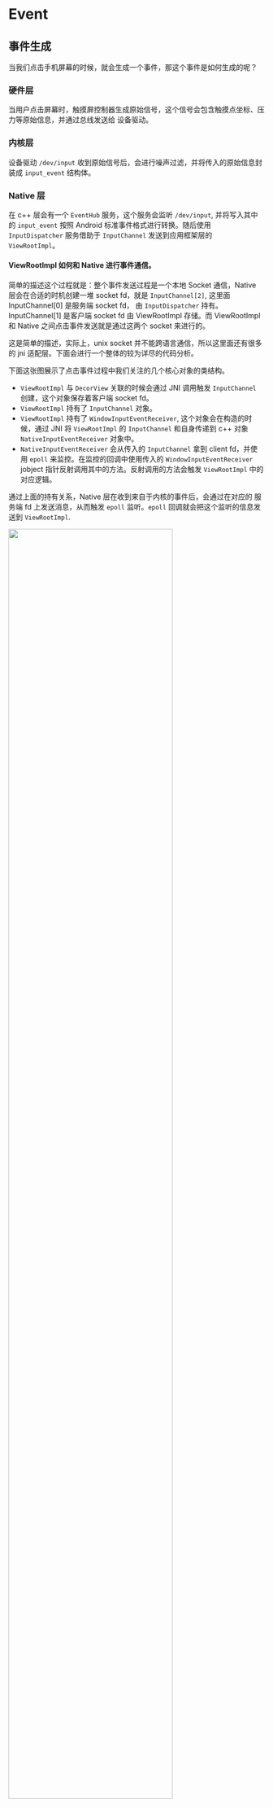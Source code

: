 # Event


## 事件生成

当我们点击手机屏幕的时候，就会生成一个事件，那这个事件是如何生成的呢？

### 硬件层

当用户点击屏幕时，触摸屏控制器生成原始信号，这个信号会包含触摸点坐标、压力等原始信息，并通过总线发送给 设备驱动。

### 内核层

设备驱动 `/dev/input` 收到原始信号后，会进行噪声过滤，并将传入的原始信息封装成 `input_event` 结构体。

### Native 层

在 c++ 层会有一个 `EventHub` 服务，这个服务会监听 `/dev/input`, 并将写入其中的 `input_event` 按照 Android 标准事件格式进行转换。随后使用 `InputDispatcher` 服务借助于 `InputChannel` 发送到应用框架层的 `ViewRootImpl`。



#### ViewRootImpl 如何和 Native 进行事件通信。

简单的描述这个过程就是：整个事件发送过程是一个本地 Socket 通信，Native 层会在合适的时机创建一堆 socket fd，就是 `InputChannel[2]`, 这里面 InputChannel[0] 是服务端 socket fd， 由 `InputDispatcher` 持有。InputChannel[1] 是客户端 socket fd 由 ViewRootImpl 存储。而 ViewRootImpl 和 Native 之间点击事件发送就是通过这两个 socket 来进行的。

这是简单的描述，实际上，unix socket 并不能跨语言通信，所以这里面还有很多的 jni 适配层。下面会进行一个整体的较为详尽的代码分析。

下面这张图展示了点击事件过程中我们关注的几个核心对象的类结构。

- `ViewRootImpl` 与 `DecorView` 关联的时候会通过 JNI 调用触发 `InputChannel` 创建，这个对象保存着客户端 socket fd。
- `ViewRootImpl` 持有了 `InputChannel` 对象。
- `ViewRootImpl` 持有了 `WindowInputEventReceiver`, 这个对象会在构造的时候，通过 JNI 将 `ViewRootImpl` 的 `InputChannel` 和自身传递到 c++ 对象 `NativeInputEventReceiver` 对象中。
- `NativeInputEventReceiver` 会从传入的 `InputChannel` 拿到 client fd，并使用 `epoll` 来监控。在监控的回调中使用传入的 `WindowInputEventReceiver` jobject 指针反射调用其中的方法。反射调用的方法会触发 `ViewRootImpl` 中的对应逻辑。

通过上面的持有关系，Native 层在收到来自于内核的事件后，会通过在对应的 服务端 fd 上发送消息，从而触发 `epoll` 监听。`epoll` 回调就会把这个监听的信息发送到 `ViewRootImpl`.

<img src="android/app/event/resources/1.png" style="width:80%">


#### Native 如何知道将事件发送给哪个 `InputChannel[0]`

同一时刻，我们设备上会有多个窗口，这里面每个窗口都对应着一个 ViewRootImpl，那我们在设备上进行点击的时候，系统又是如何确认点击事件应该发给哪个窗口呢？

- 首先判断事件是不是发生在当前焦点窗口，如果是，那目标窗口就是焦点窗口。
- 按照窗口的 z-index 顺序，从上到下去判断。

系统在 Native层 存储着所有的 Window 对应的 C++ 对象，这些对象与 InputChannel[0] 一一绑定，如果我们确定是哪个 Window 对象被点击，那就可以拿到对一个的 fd，通过这个 fd，就可以将事件正确的发送到应用层的 ViewRootImpl。


## 事件处理

在上面我们讲了事件发生的大概流程，以及应用层 ViewRootImpl 作为应用层事件接收对象的事实，本节从 ViewRootImpl 收到事件后为起点，介绍其在应用层消费的过程。


<img src="android/app/event/resources/2.png" style="width:120%">


### 接收

在上面我们已经提到了系统的事件会通过 JNI 触发对应的 ViewRootImpl 中的 WindowInputEventListener 回调方法 onInputEvent。 onInputEvent 通过一些事件的处理后将事件发送到 ViewRootImpl 中定义的一个事件处理职责链，这个责任链会依据事件的类型进行消费，不消费就继续向下传递，对于我们屏幕的触摸事件，会发送到 ViewPostImeInputStage 这个阶段，这个阶段调用其 processPointerEvent 方法来进行事件分发。

```java
native
|
V
ViewRootImpl.WindowInputEventListener.onInputEvent
|
V
ViewRootImpl.enqueueInputEvent
|
V
ViewRootImpl.deliverInputEvent
|
V
ViewRootImpl.ViewPostImeInputStage.postPointerEvent
```


### 上传

因为 ViewRootImpl 持有着视图根 DecorView，所以在 postPointerEvent 阶段直接调用了 DecorView 的 dispatchPointerEvent 方法进行事件上传。

```java
// ViewRootImpl.java
private int processPointerEvent(QueuedInputEvent q) {
    //...
    boolean handled = mView.dispatchPointerEvent(event);
    //...
```

之所以叫上传是因为 DecorView 收到这个事件后，并没有急着在整个 UI 树上进行事件分发，而是通过 Window 上传到 Activity。最后再由 Activity 传回 DecorView，这个步骤看似多余，其实是想让 Activity 感知到事件并进行事件兜底，目的是在整个视图树上没有找到对应的 View 去消费事件的时候，由 Activity 进行处理。

dispatchTouchEvent 这个方法接收一个事件参数，返回一个布尔值，如果返回 true，代表事件已经被消费，否则代表不消费传入的事件。

```java
//Activity.java
public boolean dispatchTouchEvent(MotionEvent ev) {
    if (ev.getAction() == MotionEvent.ACTION_DOWN) {
        onUserInteraction();
    }
    if (getWindow().superDispatchTouchEvent(ev)) { // Activity 再将事件返回给 DecorView
        return true;
    }
    return onTouchEvent(ev); // 如果没有任何 View 消费这个事件，那调用 Activity 自身的事件处理监听。
}

```
### 下达

Activity 把事件再次交给 DecorView 后，DecorView 会调用自身的 dispatchTouchEvent 方法，这个方法由其祖父类 ViewGroup 实现，在这个方法中按序进行下面三个操作。

1. 判断当前 ViewGroup 是不是拦截该事件，如果拦截的话，转掉父类(View)的 dispatchTouchEvent。
2. 如果不拦截，那在自己的孩子中 dispatchTouchEvent，期望孩子可以响应时间，如果孩子响应了事件，那就结束。
3. 如果孩子不响应事件，那就自己调用父类的 dispatchTouchEvent，看下自己是不是需要响应。

```java
//ViewGroup.java

boolean dispatchTouchEvent(MotionEvent ev){
    boolean intercepted = onInterceptTouchEvent(ev);
    if(intercepted){
        return super.dispatchTouchEvent(ev)
    }  
    boolean result = false;
    result = child.dispatchTouchEvent(ev);
    if(!result){
        result = super.dispatchTouchEvent(ev);
    }
    return result;
}
```

上面可以看到，其实不管是哪个路径，最后都调用到了 View.dispatchTouchEvent(ev) 进行处理。移除了一些无障碍以及调试相关的逻辑，我们下面看一下这个方法的实现。

重点在代码中已经做了注释，这里说明一个关键点，一个 View 在消费触摸事件的时候，首先会交给 OnTouchListener 去消费，如果 OnTouchListener 返回 true，那就不会触发 onTouchEvent。

同时你需要知道我们一般定义的点击事件回调是在 onTouchEvent 中才会被触发的，这也就意味着，如果我们的 OnTouchListener 错误的消费了所有的事件，那我们的点击事件将永远不会触发。

```java
// View.java

    /**
     * Pass the touch screen motion event down to the target view, or this
     * view if it is the target.
     *
     * @param event The motion event to be dispatched.
     * @return True if the event was handled by the view, false otherwise.
     */
    public boolean dispatchTouchEvent(MotionEvent event) {
        boolean result = false;

        final int actionMasked = event.getActionMasked();
        // 如果这是一次 按下的 Touch 事件，这代表着事件的开始，因此我们清空之前的事件
        if (actionMasked == MotionEvent.ACTION_DOWN) {
            // Defensive cleanup for new gesture
            stopNestedScroll();
        }
        // 进行一些安全校验
        if (onFilterTouchEventForSecurity(event)) {
            //noinspection SimplifiableIfStatement
            // 如果用户注册了 TouchEvent 的事件监听，那就调用这个监听，并且这个监听如果消费了事件，那就将 result 设置成 true。
            ListenerInfo li = mListenerInfo;
            if (li != null && li.mOnTouchListener != null
                    && (mViewFlags & ENABLED_MASK) == ENABLED
                    && li.mOnTouchListener.onTouch(this, event)) {
                result = true;
            }

            // 如果事件还没有被消费，那就调用自己的 TouchEvent 方法。如果 TouchEvent 消费了事件，那就设置消费状态为 true。
            if (!result && onTouchEvent(event)) {
                result = true;
            }
        }
        // 如果该事件是抬起、取消，或者虽然是按下，但是该视图并不消费，那就取消事件记录。
        if (actionMasked == MotionEvent.ACTION_UP ||
                actionMasked == MotionEvent.ACTION_CANCEL ||
                (actionMasked == MotionEvent.ACTION_DOWN && !result)) {
            stopNestedScroll();
        }

        return result;
    }
```

### (TODO:更详尽的分析) onTouchEvent 分析

刚才提到，我们定义的点击事件都是在 onTouchEvent 中触发的，所以下面对其进行分析。

#### onClickListerner 触发

现阶段呢，我们就对其中在何时触发我们用户的 onClickListerner 进行分析。

在事件为 ACTION_UP 的时候，如果我们手势识别为 Tap，即点击事件的时候，就会触发 PerformClick。这里有个细节就是为了优化点击反馈 UI 体验，尝试将激活点击回调的操作异步执行 post(mPerformClick)，在异步失败的时候进行同步执行 performClickInternal()。这里的异步不是指在其他线程执行回调，而是将点击回调发送到 UI 线程队列中稍后执行。

```java
 switch (action) {
    case MotionEvent.ACTION_UP:
          if (!mHasPerformedLongPress && !mIgnoreNextUpEvent) {
                            // This is a tap, so remove the longpress check
                            removeLongPressCallback();

                            // Only perform take click actions if we were in the pressed state
                            if (!focusTaken) {
                                // Use a Runnable and post this rather than calling
                                // performClick directly. This lets other visual state
                                // of the view update before click actions start.
                                if (mPerformClick == null) {
                                    mPerformClick = new PerformClick();
                                }
                                if (!post(mPerformClick)) {
                                    performClickInternal();
                                }
                            }
                        }
 }

```

performClickInternal 还是 post(mPerformClick) 最终都会执行 performClick 方法。这个方法如下：

内容非常简单，就是简单的触发用户写的 onClickListener 的 onClick 方法，传入的参数就是自身。

```java
// View.java
public boolean performClick() {
    // We still need to call this method to handle the cases where performClick() was called
    // externally, instead of through performClickInternal()
    notifyAutofillManagerOnClick();

    final boolean result;
    final ListenerInfo li = mListenerInfo;
    if (li != null && li.mOnClickListener != null) {
        playSoundEffect(SoundEffectConstants.CLICK);
        li.mOnClickListener.onClick(this);
        result = true;
    } else {
        result = false;
    }

    sendAccessibilityEvent(AccessibilityEvent.TYPE_VIEW_CLICKED);

    notifyEnterOrExitForAutoFillIfNeeded(true);

    return result;
}
```


## 几个问题

### 子视图如何阻止父亲视图拦截事件？

#### 容器拦截流程

事件拦截是 Android 系统提供的一种机制，允许容器类型组件对事件进行私吞，私吞的事件将不会调用子视图的 dispatchEvent 方法。我们以 LinearLayout 中的实现举例来看。

下面展示的是 LinearLayout 的事件拦截相关逻辑，主要做的事情如下：

> ACTION_DOWN: 代表按下事件，是一次触摸事件的开始。
> mFirstTouchTarget: 记录的是一次完整的触摸事件中，响应的子视图。

1. 如果该事件不是 ACTION_DOWN 事件而且之前的事件都没有子视图响应，那 Android 就认为这个事件也没有进一步发送给子视图的必要了，直接强制拦截 `intercepted = true`。

2. 如果该事件是 ACTION_DOWN 或者之前有子视图响应，那就进入拦截判断。
    - 首先取出 disallowIntercept 标志位，这个标志位代表是否允许容器拦截事件。
    - 如果 disallowIntercept 为 true，那就直接 `intercepted = false;` 表示容器不拦截事件，继续后面的派发流程。
    - 如果 disallowIntercept 为 false，就调用 onInterceptTouchEvent 回调，依据回调结果决定是不是拦截。

```java
// File: ViewGroup.java
// Function: dispatchTouchEvent
public boolean dispatchTouchEvent(MotionEvent ev) {
    // 1. 事件包装，处理，事件链状态更新。
    //......
    // 2. 事件拦截判断
    if (actionMasked == MotionEvent.ACTION_DOWN || mFirstTouchTarget != null) {
        final boolean disallowIntercept = (mGroupFlags & FLAG_DISALLOW_INTERCEPT) != 0;
        if (!disallowIntercept) {
            // Allow back to intercept touch
            intercepted = onInterceptTouchEvent(ev);
        } else {
            intercepted = false;
        }
    } else {
        // There are no touch targets and this action is not an initial down
        // so this view group continues to intercept touches.
        intercepted = true;
    }
    //......
    // 3. 事件派发:
    if(!intercepted){
        // 子视图派发
    }else{
        // 派发给自己
        super.dispatchTouchEvent(ev);
    }
    // 
    //......
}
```

<img src="android/app/event/resources/3.png" style="width:50%">


如果 disallowIntercept 为 false，那是否拦截的决定权就交给了 onInterceptTouchEvent。下面我们看一下 onInterceptTouchEvent 的几个标准实现。

1. ViewGroup.onInterceptTouchEvent

可以看出如果当前时间是鼠标点击滚动条那就拦截，否则不拦截。在我们大多数移动设备上，是很少有鼠标点击的操作的，可以认为 ViewGroup.onInterceptTouchEvent 默认不对事件做拦截。

```java
public boolean onInterceptTouchEvent(MotionEvent ev) {
    if (ev.isFromSource(InputDevice.SOURCE_MOUSE)
            && ev.getAction() == MotionEvent.ACTION_DOWN
            && ev.isButtonPressed(MotionEvent.BUTTON_PRIMARY)
            && isOnScrollbarThumb(ev.getXDispatchLocation(0), ev.getYDispatchLocation(0))) {
        return true;
    }
    return false;
}
```

2. ScrollView.onInterceptTouchEvent

ScrollView 是一个滚动组件，可以看到的是，其发现事件是 Move 的时候，会开始拦截。这也就意味这，对于 ScrollView 的子组件是永远没法感知到滚动事件的。

```java
// File: ScrollView.java
@Override
public boolean onInterceptTouchEvent(MotionEvent ev) {
    /*
        * This method JUST determines whether we want to intercept the motion.
        * If we return true, onMotionEvent will be called and we do the actual
        * scrolling there.
        */

    /*
    * Shortcut the most recurring case: the user is in the dragging
    * state and they is moving their finger.  We want to intercept this
    * motion.
    */
    final int action = ev.getAction();
    if ((action == MotionEvent.ACTION_MOVE) && (mIsBeingDragged)) {
        return true;
    }
    //...
}
```

#### 子视图组织父容器拦截

为了描述这样的场景，我实现了如下的 demo。在 ViewGroup 中重写了默认的 onInterceptTouchEvent， 让其只对 ACTION_DOWN 放行，其余类型都拦截。当然我可以对任意的类型都拦截，但是这样的话，子视图永远没有机会来干预到容器的拦截，而且也不符合 Android UI 系统的设计哲学：一个标准的容器组件，不应该拦截 ACTION_DOWN 事件, 我们需要让子 View 感知到这个事件，这是 Android 设计哲学之一 "子 View 有机会声明自己对事件的兴趣"

```kotlin
class ParentViewGroup
    @JvmOverloads
    constructor(
        context: Context,
        attrs: AttributeSet? = null,
        defStyleAttr: Int = 0,
    ) : LinearLayout(context, attrs, defStyleAttr) {

        override fun onLayout(
            changed: Boolean,
            l: Int,
            t: Int,
            r: Int,
            b: Int,
        ) {
            super.onLayout(changed, l, t, r, b)
        }

        override fun onInterceptTouchEvent(ev: MotionEvent?): Boolean {
            when (ev?.actionMasked) {
                MotionEvent.ACTION_DOWN -> {
                    return false
                }
                else -> true
            }
            return true
        }
    }
```

子视图我提供了一个自定义的 View，代码如下，主要是重写了 dispatchTouchEvent 方法，这个方法中如果发现事件是 ACTION_DOWN，就对容器 requestDisallowInterceptTouchEvent，即把 disallowIntercept 设置成 true。这样做就可以阻止父容器对后续事件的强制拦截。

```kotlin
class ChildView(ctx: Context, attrs: AttributeSet? = null, defStyleAttr: Int = 0) : View(ctx, attrs, defStyleAttr) {
    constructor(ctx: Context) : this(ctx, null, 0) {}
    constructor(ctx: Context, attr: AttributeSet) : this(ctx, attr, 0) {}

    private val fillPaint = Paint(Paint.ANTI_ALIAS_FLAG).apply { style = Paint.Style.FILL }

    // 画了一个红色背景的圆
    override fun onDraw(canvas: Canvas) {
        super.onDraw(canvas)
        val centerX = width / 2f
        val centerY = height / 2f
        val maxRadius = (Math.min(width, height) - paddingLeft - paddingRight) / 2f
        fillPaint.color = Color.RED
        canvas.drawCircle(centerX, centerY, maxRadius, fillPaint)
    }

    override fun dispatchTouchEvent(event: MotionEvent?): Boolean {
        when (event?.actionMasked) {
            MotionEvent.ACTION_DOWN -> {
                parent?.requestDisallowInterceptTouchEvent(true)
            }
        }
        return super.dispatchTouchEvent(event)
    }
}

```

为什么这样做就可以阻止父组件拦截了呢？我们可以分析一次点击事件发来时整体流程：
1. 容器开始的时候，disallowIntercept 是 false，所以调用 onInterceptTouchEvent，onInterceptTouchEvent 中不会对 ACTION_DOWN 拦截，因此这个事件发送到子视图。
2. 子视图发现是 ACTION_DOWN，就调用 requestDisallowInterceptTouchEvent，容器的 disallowIntercept 变成 true。
3. 后续事件，例如 ACTION_UP 到来的时候，首先看到 disallowIntercept 是 true，就直接不拦截了，此时都不会调用容器的 onInterceptTouchEvent。所以子视图可以继续收到后续的事件。

#### requestDisallowInterceptTouchEvent 影响范围。

之前再想，那加入我有两个子视图，如下所示，设想下面的场景：
1. 先点击 Button，此时不会触发点击事件，因为点击事件需要收到 ACTION_UP 才会触发，而这个事件都被容器拦截了。
2. 然后点击 ChildView 的时候，会触发 requestDisallowInterceptTouchEvent，阻止容器拦截事件。
3. 再次点击 Button 此时会正常触发 Button 的点击事件吗？

上面其实想表达的就是 requestDisallowInterceptTouchEvent 操作设置的状态有效期是多久。如果和容器的生命周期绑定，那上面第三步就会出现 Button 点击生效了。一个 View 的行为会影响另外一个视图听起来就很烧脑，索性 requestDisallowInterceptTouchEvent 的状态生命周期是和事件链绑定的，再每一次 ACTION_DOWN 发起时，都会重置这个状态。

```xml
<com.uiapp.uitest.event.ParentViewGroup xmlns:android="http://schemas.android.com/apk/res/android"
    android:orientation="vertical"
    android:layout_width="match_parent"
    android:layout_height="match_parent"
    android:background="@drawable/green_shape">

    <com.uiapp.uitest.event.ChildView
        android:layout_width="100dp"
        android:layout_height="100dp"
        android:id="@+id/first"/>

    <Button
        android:layout_width="wrap_content"
        android:layout_height="wrap_content"
        android:text="Click2"
        android:id="@+id/second"/>

</com.uiapp.uitest.event.ParentViewGroup>
```

```java
//File: ViewGroup.java

public boolean dispatchTouchEvent(MotionEvent ev) { 
    //...
    if (actionMasked == MotionEvent.ACTION_DOWN) {
        //...
        resetTouchState();
    }
    //...
}

private void resetTouchState() {
    clearTouchTargets();
    resetCancelNextUpFlag(this);
    mGroupFlags &= ~FLAG_DISALLOW_INTERCEPT; // 重置这个状态
    mNestedScrollAxes = SCROLL_AXIS_NONE;
}
```


### 视图遮盖会影响事件响应吗？

#### 上层视图可以响应事件

测试点击层叠区域，只有上层视图响应。很正常，因为上层视图响应后，容器就不会进一步 child.dispatchTouchEvent 了。

#### 上层视图不响应事件

那就由下层视图响应，其实这些都可以有之前的分析推到出来。


### ScrollView 默认无法响应用户自定义的点击事件是为啥？

ScrollView 是一个古老的可滑动组件，当其子视图尺寸大于自身尺寸是，其可以让子视图在其内部滚动展示。我在一次使用中，心血来潮的给 ScrollView 绑定了一个点击事件，但是发现这个事件无法触发，所以下面就来分析一下为什么？

#### 通识

在上面的学习中，我们已经知道点击事件的触发流程经历过如下路径：

```java
dispatchTouchEvent: 用来决定是谁响应，如果响应就继续调用，否则返回
        -> OnTouchListener: 执行 listener，如果返回 true，则返回，不进一步消费。
            -> onTouchEvent : 函数内部对 TouchEvent 进行响应，如果判决为点击事件，就会触发 performClick 执行用户绑定的点击事件监听。
                -> performClick
```

#### 差异

我们可以看到 performClick 的直接触发者是 onTouchEvent 方法，对于绝大多数的视图已经容器都没有对 onTouchEvent 做修改，所以一般我们可以给任意的 View 设置点击事件监听。但是 ScrollView 不一样，他重写了 onTouchEvent 方法，在他自己的 onTouchEvent 方法中没有执行 performClick 方法，因此绑定的点击事件是无效的。

#### 如何让 ScrollView 响应点击事件呢

作为一个对事件系统略有了解的我们，偏要想个办法来触发点击事件。思路也很简单，既然 ScrollView.onTouchEvent 没有调用 performClick, 那我们就要在合适的时机进行触发，需要注意的是，我们在触发过程中，还需要同时保留其原有的滚动特性。

```kotlin
class ScrollViewDemoActivity : Activity() {
    override fun onPostCreate(savedInstanceState: Bundle?) {
        super.onPostCreate(savedInstanceState)
        setContentView(R.layout.activity_scrollview_demo_activity)
        val scrollView = findViewById<ScrollView>(R.id.scrollView)

        // 既然 ScrollView 在 onTouchEvent 中没有触发点击事件，那我们就注册一个  OnTouchListener，
        // 当检测到点击完成时 (ACTION_UP 到来) 就手动触发 performClick。
        // 同时为了不影响自有的滚动逻辑，这个 listener 返回 false 以使得事件继续消费到 onTouchEvent。
        scrollView.setOnTouchListener { v, event ->
            when(event.actionMasked) {
                MotionEvent.ACTION_UP -> {
                    v.performClick()
                }
            }
            false
        }

        scrollView.setOnClickListener {
            clickInfo.text = "点击事件: ScrollView 被点击"
        }
    }
}

```



